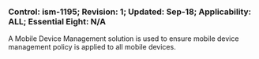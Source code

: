 ### Control: ism-1195; Revision: 1; Updated: Sep-18; Applicability: ALL; Essential Eight: N/A
<p>A Mobile Device Management solution is used to ensure mobile device management policy is applied to all mobile devices.</p>
